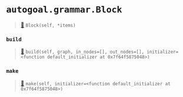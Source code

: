 # `autogoal.grammar.Block`

> [📝](https://github.com/autogal/autogoal/blob/master/autogoal/grammar/_graph.py#L209)
> `Block(self, *items)`

### `build`

> [📝](https://github.com/autogoal/autogoal/blob/master/autogoal/grammar/_graph.py#L215)
> `build(self, graph, in_nodes=[], out_nodes=[], initializer=<function default_initializer at 0x7f64f5875048>)`

### `make`

> [📝](https://github.com/autogoal/autogoal/blob/master/autogoal/grammar/_graph.py#L161)
> `make(self, initializer=<function default_initializer at 0x7f64f5875048>)`

